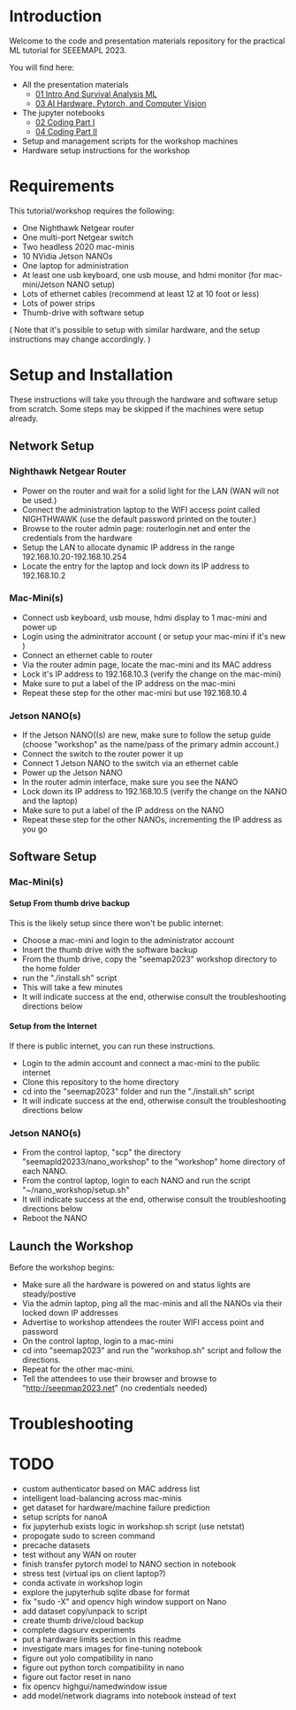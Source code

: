 # Introduction

Welcome to the code and presentation materials repository for the practical ML tutorial for SEEEMAPL 2023.  

You will find here:
* All the presentation materials
  * [01 Intro And Survival Analysis ML](01_Intro_And_Survival_Analysis_ML.pdf)
  * [03 AI Hardware, Pytorch, and Computer Vision](03_AI_Hardware_PyTorch_And_Computer_Vision.pdf)
* The jupyter notebooks
  * [02 Coding Part I](02_seemapld2023.ipynb)
  * [04 Coding Part II](04_seemapld2023.ipynb)
* Setup and management scripts for the workshop machines
* Hardware setup instructions for the workshop

# Requirements

This tutorial/workshop requires the following:

* One Nighthawk Netgear router 
* One multi-port Netgear switch
* Two headless 2020 mac-minis
* 10 NVidia Jetson NANOs 
* One laptop for administration
* At least one usb keyboard, one usb mouse, and hdmi monitor (for mac-mini/Jetson NANO setup)
* Lots of ethernet cables (recommend at least 12 at 10 foot or less)
* Lots of power strips
* Thumb-drive with software setup

( Note that it's possible to setup with similar hardware, and the setup instructions may change accordingly. )

# Setup and Installation

These instructions will take you through the hardware and software setup from scratch.  Some steps may be skipped if the machines were setup already.

## Network Setup

### Nighthawk Netgear Router

* Power on the router and wait for a solid light for the LAN (WAN will not be used.)
* Connect the administration laptop to the WIFI access point called NIGHTHWAWK (use the default password printed on the touter.)
* Browse to the router admin page: routerlogin.net and enter the credentials from the hardware
* Setup the LAN to allocate dynamic IP address in the range 192.168.10.20-192.168.10.254
* Locate the entry for the laptop and lock down its IP address to 192.168.10.2

### Mac-Mini(s)

* Connect usb keyboard, usb mouse, hdmi display to 1 mac-mini and power up
* Login using the adminitrator account ( or setup your mac-mini if it's new )
* Connect an ethernet cable to router
* Via the router admin page, locate the mac-mini and its MAC address
* Lock it's IP address to 192.168.10.3 (verify the change on the mac-mini)
* Make sure to put a label of the IP address on the mac-mini
* Repeat these step for the other mac-mini but use 192.168.10.4

### Jetson NANO(s)

* If the Jetson NANO((s) are new, make sure to follow the setup guide (choose "workshop" as the name/pass of the primary admin account.)
* Connect the switch to the router power it up
* Connect 1 Jetson NANO to the switch via an ethernet cable
* Power up the Jetson NANO
* In the router admin interface, make sure you see the NANO
* Lock down its IP address to 192.168.10.5 (verify the change on the NANO and the laptop)
* Make sure to put a label of the IP address on the NANO
* Repeat these step for the other NANOs, incrementing the IP address as you go

## Software Setup

### Mac-Mini(s)

#### Setup From thumb drive backup

This is the likely setup since there won't be public internet:

* Choose a mac-mini and login to the administrator account
* Insert the thumb drive with the software backup
* From the thumb drive, copy the "seemap2023" workshop directory to the home folder
* run the "./install.sh" script
* This will take a few minutes
* It will indicate success at the end, otherwise consult the troubleshooting directions below

#### Setup from the Internet

If there is public internet, you can run these instructions.  
* Login to the admin account and connect a mac-mini to the public internet
* Clone this repository to the home directory
* cd into the "seemap2023" folder and run the "./install.sh" script
* It will indicate success at the end, otherwise consult the troubleshooting directions below

### Jetson NANO(s)

* From the control laptop, "scp" the directory "seemapld20233/nano_workshop" to the "workshop" home directory of each NANO.
* From the control laptop, login to each NANO and run the script "~/nano_workshop/setup.sh"
* It will indicate success at the end, otherwise consult the troubleshooting directions below
* Reboot the NANO

## Launch the Workshop

Before the workshop begins:

* Make sure all the hardware is powered on and status lights are steady/postive
* Via the admin laptop, ping all the mac-minis and all the NANOs via their locked down IP addresses
* Advertise to workshop attendees the router WIFI access point and password
* On the control laptop, login to a mac-mini
* cd into "seemap2023" and run the "workshop.sh" script and follow the directions.
* Repeat for the other mac-mini.
* Tell the attendees to use their browser and browse to "http://seepmap2023.net" (no credentials needed)

# Troubleshooting


# TODO

* custom authenticator based on MAC address list
* intelligent load-balancing across mac-minis
* get dataset for hardware/machine failure prediction
* setup scripts for nanoA
* fix jupyterhub exists logic in workshop.sh script (use netstat)
* propogate sudo to screen command
* precache datasets
* test without any WAN on router
* finish transfer pytorch model to NANO section in notebook
* stress test (virtual ips on client laptop?)
* conda activate in workshop login
* explore the jupyterhub sqlite dbase for format
* fix "sudo -X" and opencv high window support on Nano
* add dataset copy/unpack to script
* create thumb drive/cloud backup
* complete dagsurv experiments
* put a hardware limits section in this readme
* investigate mars images for fine-tuning notebook
* figure out yolo compatibility in nano
* figure out python torch compatibility in nano
* figure out factor reset in nano
* fix opencv highgui/namedwindow issue
* add model/network diagrams into notebook instead of text

